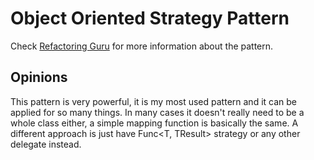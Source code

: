 ﻿# Object Oriented Strategy Pattern
Check [Refactoring Guru](https://refactoring.guru/design-patterns/strategy) for more information about the pattern.

## Opinions
This pattern is very powerful, it is my most used pattern and it can be applied for so many things.
In many cases it doesn't really need to be a whole class either, a simple mapping function is basically the same.
A different approach is just have Func\<T, TResult> strategy or any other delegate instead.
